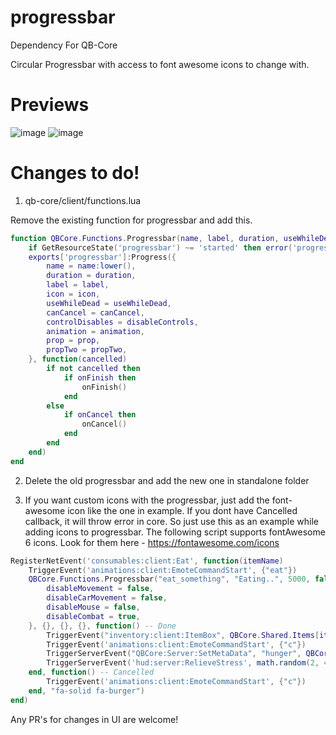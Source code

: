 # progressbar
Dependency For QB-Core

Circular Progressbar with access to font awesome icons to change with.

# Previews
![image](https://user-images.githubusercontent.com/82112471/168499111-8993b9ad-95de-4983-a23d-7ce6d0ef42be.png)
![image](https://user-images.githubusercontent.com/82112471/168499116-faaadbbb-b0a3-4708-9330-d96ccb9a885a.png)


# Changes to do!

1. qb-core/client/functions.lua

Remove the existing function for progressbar and add this.


```lua
function QBCore.Functions.Progressbar(name, label, duration, useWhileDead, canCancel, disableControls, animation, prop, propTwo, onFinish, onCancel, icon)
    if GetResourceState('progressbar') ~= 'started' then error('progressbar needs to be started in order for QBCore.Functions.Progressbar to work') end
    exports['progressbar']:Progress({
        name = name:lower(),
        duration = duration,
        label = label,
        icon = icon,
        useWhileDead = useWhileDead,
        canCancel = canCancel,
        controlDisables = disableControls,
        animation = animation,
        prop = prop,
        propTwo = propTwo,
    }, function(cancelled)
        if not cancelled then
            if onFinish then
                onFinish()
            end
        else
            if onCancel then
                onCancel()
            end
        end
    end)
end
```

2. Delete the old progressbar and add the new one in standalone folder

3. If you want custom icons with the progressbar, just add the font-awesome icon like the one in example.
If you dont have Cancelled callback, it will throw error in core. So just use this as an example while adding icons to progressbar. The following script supports fontAwesome 6 icons. Look for them here - 
https://fontawesome.com/icons
```lua
RegisterNetEvent('consumables:client:Eat', function(itemName)
    TriggerEvent('animations:client:EmoteCommandStart', {"eat"})
    QBCore.Functions.Progressbar("eat_something", "Eating..", 5000, false, true, {
        disableMovement = false,
        disableCarMovement = false,
		disableMouse = false,
		disableCombat = true,
    }, {}, {}, {}, function() -- Done
        TriggerEvent("inventory:client:ItemBox", QBCore.Shared.Items[itemName], "remove")
        TriggerEvent('animations:client:EmoteCommandStart', {"c"})
        TriggerServerEvent("QBCore:Server:SetMetaData", "hunger", QBCore.Functions.GetPlayerData().metadata["hunger"] + ConsumeablesEat[itemName])
        TriggerServerEvent('hud:server:RelieveStress', math.random(2, 4))
    end, function() -- Cancelled
        TriggerEvent('animations:client:EmoteCommandStart', {"c"})
    end, "fa-solid fa-burger")
end)
```

Any PR's for changes in UI are welcome!
